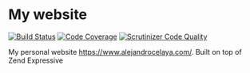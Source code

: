 # My website

[![Build Status](https://travis-ci.org/acelaya/alejandrocelaya.com.svg?branch=master)](https://travis-ci.org/acelaya/alejandrocelaya.com)
[![Code Coverage](https://scrutinizer-ci.com/g/acelaya/website-expressive/badges/coverage.png?b=master)](https://scrutinizer-ci.com/g/acelaya/website-expressive/?branch=master)
[![Scrutinizer Code Quality](https://scrutinizer-ci.com/g/acelaya/website-expressive/badges/quality-score.png?b=master)](https://scrutinizer-ci.com/g/acelaya/website-expressive/?branch=master)

My personal website https://www.alejandrocelaya.com/. Built on top of Zend Expressive
